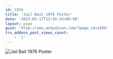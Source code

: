 ```yaml
---
id: 1956
title: 'Jail Bait 1976 Poster'
date: '2023-03-17T13:45:24+00:00'
layout: page
guid: 'http://new.andydixon.com/?page_id=1956'
trx_addons_post_views_count:
    - '1'
---
```


![Jail Bait 1976 Poster](https://i0.wp.com/assets.g8x2.ldn.idrivee2-23.com/posters/Jail%20Bait%201976%20Poster%2001.jpg?w=1200&ssl=1 "Jail Bait 1976 Poster")